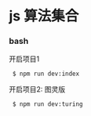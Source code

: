 # js 算法集合


### bash

开启项目1

```
 $ npm run dev:index
```

开启项目2: 图灵版

```
 $ npm run dev:turing
```
